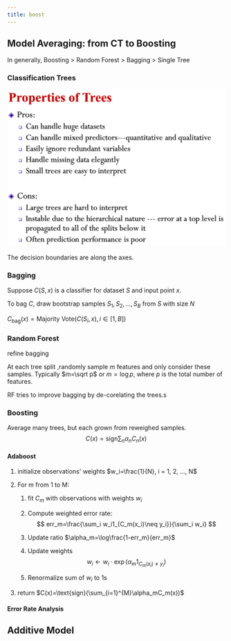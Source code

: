 ```yaml
---
title: boost
---
```


## Model Averaging: from CT to Boosting

In generally, Boosting > Random Forest > Bagging > Single Tree

### Classification Trees

![image-20190419114603181](Untitled/image-20190419114603181.png)

The decision boundaries are along the axes.

### Bagging

Suppose $C(S, x)$ is a classifier for dataset $S$ and input point $x$.

To bag $C$, draw bootstrap samples $S_1, S_2, ..., S_B$ from $S$ with size $N$

$C_{\text{bag}}(x)=\text{Majority Vote}(C(S_i, x), i \in [1, B])$

### Random Forest

refine bagging

At each tree split ,randomly sample $m$ features and only consider these samples. Typically $m=\sqrt p$ or $m=\log p$, where $p$ is the total number of features.

RF tries to improve bagging by de-corelating the trees.s

### Boosting

Average many trees, but each grown from reweighed samples.
$$
C(x)=\text{sign}\sum_{n}\alpha_nC_n(x)
$$

#### Adaboost

1.  initialize observations' weights $w_i=\frac{1}{N}, i = 1, 2, ..., N$

2.  For m from 1 to M:

    1.  fit $C_m$ with observations with weights $w_i$

    2.  Compute weighted error rate:
        $$
        err_m=\frac{\sum_i w_i1_{C_m(x_i)\neq y_i}}{\sum_i w_i}
        $$


    3.  Update ratio $\alpha_m=\log\frac{1-err_m}{err_m}$

    4.  Update weights
        $$
        w_i \leftarrow w_i \cdot \exp(\alpha_m1_{C_m(x_i)\neq y_i})
        $$


    5.  Renormalize sum of $w_i$ to 1s

3.  return $C(x)=\text{sign}(\sum_{i=1}^{M}\alpha_mC_m(x))$

#### Error Rate Analysis



## Additive Model

